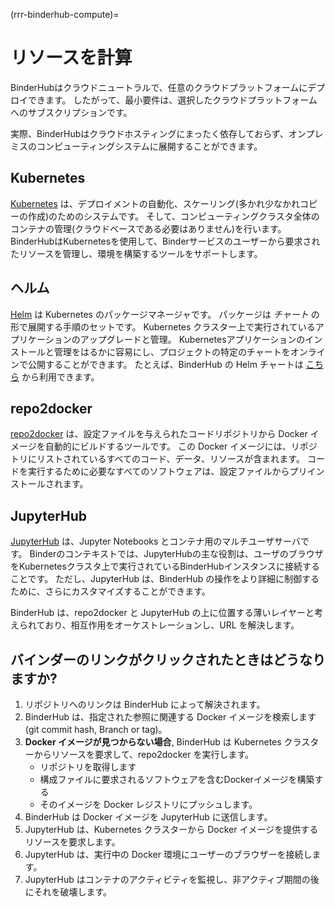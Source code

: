(rrr-binderhub-compute)=
# リソースを計算

BinderHubはクラウドニュートラルで、任意のクラウドプラットフォームにデプロイできます。 したがって、最小要件は、選択したクラウドプラットフォームへのサブスクリプションです。

実際、BinderHubはクラウドホスティングにまったく依存しておらず、オンプレミスのコンピューティングシステムに展開することができます。

## Kubernetes

[Kubernetes](https://kubernetes.io/) は、デプロイメントの自動化、スケーリング(多かれ少なかれコピーの作成)のためのシステムです。 そして、コンピューティングクラスタ全体のコンテナの管理(クラウドベースである必要はありません)を行います。 BinderHubはKubernetesを使用して、Binderサービスのユーザーから要求されたリソースを管理し、環境を構築するツールをサポートします。

## ヘルム

[Helm](https://helm.sh/) は Kubernetes のパッケージマネージャです。 パッケージは *チャート* の形で展開する手順のセットです。 Kubernetes クラスター上で実行されているアプリケーションのアップグレードと管理。 Kubernetesアプリケーションのインストールと管理をはるかに容易にし、プロジェクトの特定のチャートをオンラインで公開することができます。 たとえば、BinderHub の Helm チャートは [こちら](https://jupyterhub.github.io/helm-chart/#development-releases-binderhub) から利用できます。

## repo2docker

[repo2docker](https://repo2docker.readthedocs.io/en/latest/?badge=latest) は、設定ファイルを与えられたコードリポジトリから Docker イメージを自動的にビルドするツールです。 この Docker イメージには、リポジトリにリストされているすべてのコード、データ、リソースが含まれます。 コードを実行するために必要なすべてのソフトウェアは、設定ファイルからプリインストールされます。

## JupyterHub

[JupyterHub](https://jupyter.org/hub) は、Jupyter Notebooks とコンテナ用のマルチユーザサーバです。 Binderのコンテキストでは、JupyterHubの主な役割は、ユーザのブラウザをKubernetesクラスタ上で実行されているBinderHubインスタンスに接続することです。 ただし、JupyterHub は、BinderHub の操作をより詳細に制御するために、さらにカスタマイズすることができます。

BinderHub は、repo2docker と JupyterHub の上に位置する薄いレイヤーと考えられており、相互作用をオーケストレーションし、URL を解決します。

## バインダーのリンクがクリックされたときはどうなりますか?

1. リポジトリへのリンクは BinderHub によって解決されます。
2. BinderHub は、指定された参照に関連する Docker イメージを検索します (git commit hash, Branch or tag)。
3. **Docker イメージが見つからない場合**, BinderHub は Kubernetes クラスターからリソースを要求して、repo2docker を実行します。
   - リポジトリを取得します
   - 構成ファイルに要求されるソフトウェアを含むDockerイメージを構築する
   - そのイメージを Docker レジストリにプッシュします。
4. BinderHub は Docker イメージを JupyterHub に送信します。
5. JupyterHub は、Kubernetes クラスターから Docker イメージを提供するリソースを要求します。
6. JupyterHub は、実行中の Docker 環境にユーザーのブラウザーを接続します。
7. JupyterHub はコンテナのアクティビティを監視し、非アクティブ期間の後にそれを破壊します。
